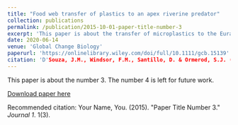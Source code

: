 ```yaml
---
title: "Food web transfer of plastics to an apex riverine predator"
collection: publications
permalink: /publication/2015-10-01-paper-title-number-3
excerpt: 'This paper is about the transfer of microplastics to the Eurasian dipper (Cinclus cinclus).'
date: 2020-06-14
venue: 'Global Change Biology'
paperurl: 'https://onlinelibrary.wiley.com/doi/full/10.1111/gcb.15139'
citation: 'D'Souza, J.M., Windsor, F.M., Santillo, D. & Ormerod, S.J. (2020). &quot;Food web transfer of plastics to an apex riverine predator.&quot; <i>Global Change Biology 1</i>. 26(7), 3846-3857.'
---
```

This paper is about the number 3. The number 4 is left for future work.

[Download paper here](https://onlinelibrary.wiley.com/doi/full/10.1111/gcb.15139)

Recommended citation: Your Name, You. (2015). "Paper Title Number 3." <i>Journal 1</i>. 1(3).
